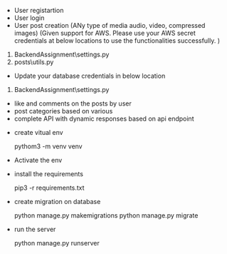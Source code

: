 <!-- Here I created the backend Assignment named project to handle below functionlities -->

- User registartion
- User login
- User post creation (ANy type of media audio, video, compressed images) (Given support for AWS. Please use your AWS secret credentials at below locations to use the functionalities successfully. )
 1. BackendAssignment\settings.py
 2. posts\utils.py 
- Update your database credentials in below location
 1. BackendAssignment\settings.py
- like and comments on the posts by user
- post categories based on various
- complete API with dynamic responses based on api endpoint

<!-- How to run project -->
- create vitual env

    pythom3 -m venv venv

- Activate the env
- install the requirements

    pip3 -r requirements.txt

- create migration on database

    python manage.py makemigrations
    python manage.py migrate

- run the server

    python manage.py runserver

<!-- please add the necessary secret value for AWS, Region and other related to run the project successfully -->